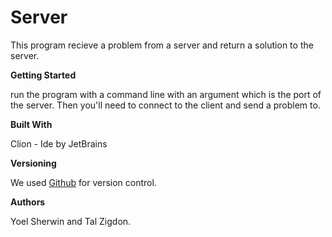 # **Server**

This program recieve a problem from a server and return a solution to the server.

**Getting Started**

run the program with a command line with an argument which is the port of the server.
Then you'll need to connect to the client and send a problem to. 

**Built With**

Clion - Ide by JetBrains

**Versioning**

We used [Github](https://github.com/TalZig/Server) for version control.

**Authors**

Yoel Sherwin and Tal Zigdon.
